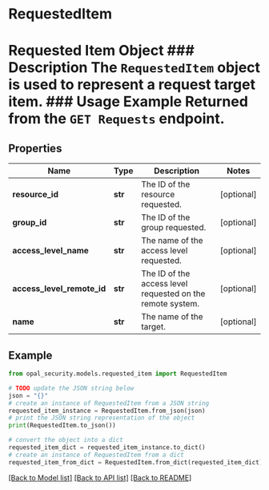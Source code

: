 # RequestedItem

# Requested Item Object ### Description The `RequestedItem` object is used to represent a request target item.  ### Usage Example Returned from the `GET Requests` endpoint.

## Properties

Name | Type | Description | Notes
------------ | ------------- | ------------- | -------------
**resource_id** | **str** | The ID of the resource requested. | [optional] 
**group_id** | **str** | The ID of the group requested. | [optional] 
**access_level_name** | **str** | The name of the access level requested. | [optional] 
**access_level_remote_id** | **str** | The ID of the access level requested on the remote system. | [optional] 
**name** | **str** | The name of the target. | [optional] 

## Example

```python
from opal_security.models.requested_item import RequestedItem

# TODO update the JSON string below
json = "{}"
# create an instance of RequestedItem from a JSON string
requested_item_instance = RequestedItem.from_json(json)
# print the JSON string representation of the object
print(RequestedItem.to_json())

# convert the object into a dict
requested_item_dict = requested_item_instance.to_dict()
# create an instance of RequestedItem from a dict
requested_item_from_dict = RequestedItem.from_dict(requested_item_dict)
```
[[Back to Model list]](../README.md#documentation-for-models) [[Back to API list]](../README.md#documentation-for-api-endpoints) [[Back to README]](../README.md)


